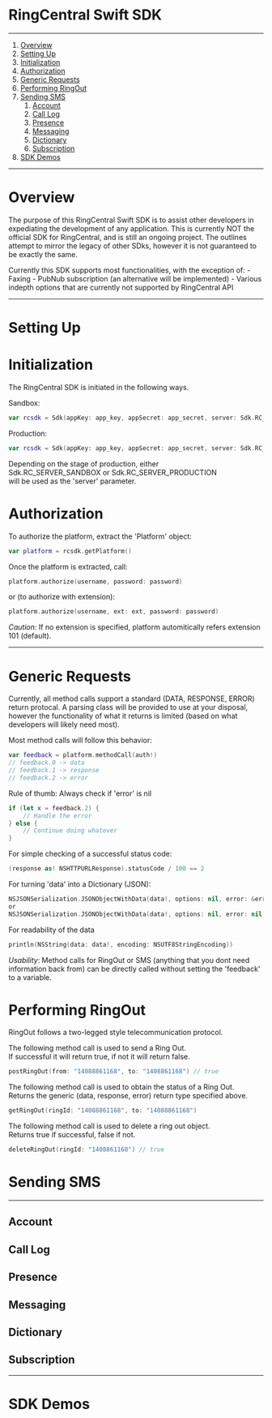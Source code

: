 RingCentral Swift SDK
=====================

***

1. [Overview](#overview)
2. [Setting Up](#setting-up)
3. [Initialization](#initialization)
4. [Authorization](#authorization)
5. [Generic Requests](#generic-requests)
6. [Performing RingOut](#ring-out)
7. [Sending SMS](#sending-sms)
    1. [Account](#account)
    2. [Call Log](#call-log)
    3. [Presence](#presence)
    4. [Messaging](#messaging)
    5. [Dictionary](#dictionary)
    6. [Subscription](#subscription)
8. [SDK Demos](#sdk-demos)


***

# Overview

The purpose of this RingCentral Swift SDK is to assist other developers in expediating the
development of any application. This is currently NOT the official SDK for RingCentral,
and is still an ongoing project. The outlines attempt to mirror the legacy of other SDks,
however it is not guaranteed to be exactly the same.

Currently this SDK supports most functionalities, with the exception of:
    - Faxing
    - PubNub subscription (an alternative will be implemented)
    - Various indepth options that are currently not supported by RingCentral API

***

# Setting Up

# Initialization

The RingCentral SDK is initiated in the following ways.

Sandbox:
```swift
var rcsdk = Sdk(appKey: app_key, appSecret: app_secret, server: Sdk.RC_SERVER_SANDBOX)
```

Production:
```swift
var rcsdk = Sdk(appKey: app_key, appSecret: app_secret, server: Sdk.RC_SERVER_PRODUCTION)
```

Depending on the stage of production, either                                        
Sdk.RC_SERVER_SANDBOX or Sdk.RC_SERVER_PRODUCTION                                   
will be used as the 'server' parameter.

# Authorization

To authorize the platform, extract the 'Platform' object:

```swift
var platform = rcsdk.getPlatform()
```

Once the platform is extracted, call:

```swift
platform.authorize(username, password: password)
```
or (to authorize with extension):
```swift
platform.authorize(username, ext: ext, password: password)
```
*Caution*: If no extension is specified, platform automitically refers extension 101 (default).
***

# Generic Requests

Currently, all method calls support a standard (DATA, RESPONSE, ERROR) return protocal.
A parsing class will be provided to use at your disposal, however the functionality of
what it returns is limited (based on what developers will likely need most).

Most method calls will follow this behavior:
```swift
var feedback = platform.methodCall(auth!)
// feedback.0 -> data
// feedback.1 -> response
// feedback.2 -> error

```


Rule of thumb: Always check if 'error' is nil
```swift
if (let x = feedback.2) {
    // Handle the error
} else {
    // Continue doing whatever
}
```

For simple checking of a successful status code:
```swift
(response as! NSHTTPURLResponse).statusCode / 100 == 2
```

For turning 'data' into a Dictionary (JSON):
```swift
NSJSONSerialization.JSONObjectWithData(data!, options: nil, error: &errors) as! NSDictionary
or 
NSJSONSerialization.JSONObjectWithData(data!, options: nil, error: nil) as! NSDictionary
```

For readability of the data
```swift
println(NSString(data: data!, encoding: NSUTF8StringEncoding))
```
*Usability*: Method calls for RingOut or SMS (anything that you dont need information back from)
can be directly called without setting the 'feedback' to a variable.

# Performing RingOut

RingOut follows a two-legged style telecommunication protocol.                  
                                                                                
The following method call is used to send a Ring Out.                           
If successful it will return true, if not it will return false.
```swift
postRingOut(from: "14088861168", to: "1408861168") // true
```
                                                                                
The following method call is used to obtain the status of a Ring Out.           
Returns the generic (data, response, error) return type specified above.        
```swift
getRingOut(ringId: "14088861168", to: "14088861168")
```
                                                                                
The following method call is used to delete a ring out object.                  
Returns true if successful, false if not.
```swift
deleteRingOut(ringId: "1408861168") // true
```

# Sending SMS

***

## Account

## Call Log

## Presence

## Messaging

## Dictionary

## Subscription

***

# SDK Demos